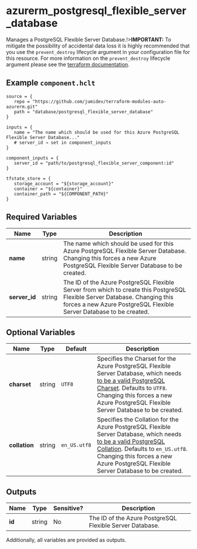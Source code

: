 # azurerm_postgresql_flexible_server_database

Manages a PostgreSQL Flexible Server Database.!>**IMPORTANT:** To mitigate the possibility of accidental data loss it is highly recommended that you use the `prevent_destroy` lifecycle argument in your configuration file for this resource. For more information on the `prevent_destroy` lifecycle argument please see the [terraform documentation](https://developer.hashicorp.com/terraform/tutorials/state/resource-lifecycle#prevent-resource-deletion).

## Example `component.hclt`

```hcl
source = {
   repo = "https://github.com/jumidev/terraform-modules-auto-azurerm.git"   
   path = "database/postgresql_flexible_server_database"   
}

inputs = {
   name = "The name which should be used for this Azure PostgreSQL Flexible Server Database..."   
   # server_id → set in component_inputs
}

component_inputs = {
   server_id = "path/to/postgresql_flexible_server_component:id"   
}

tfstate_store = {
   storage_account = "${storage_account}"   
   container = "${container}"   
   container_path = "${COMPONENT_PATH}"   
}

```

## Required Variables

| Name | Type |  Description |
| ---- | --------- |  ----------- |
| **name** | string |  The name which should be used for this Azure PostgreSQL Flexible Server Database. Changing this forces a new Azure PostgreSQL Flexible Server Database to be created. | 
| **server_id** | string |  The ID of the Azure PostgreSQL Flexible Server from which to create this PostgreSQL Flexible Server Database. Changing this forces a new Azure PostgreSQL Flexible Server Database to be created. | 

## Optional Variables

| Name | Type |  Default  |  Description |
| ---- | --------- |  ----------- | ----------- |
| **charset** | string |  `UTF8`  |  Specifies the Charset for the Azure PostgreSQL Flexible Server Database, which needs [to be a valid PostgreSQL Charset](https://www.postgresql.org/docs/current/static/multibyte.html). Defaults to `UTF8`. Changing this forces a new Azure PostgreSQL Flexible Server Database to be created. | 
| **collation** | string |  `en_US.utf8`  |  Specifies the Collation for the Azure PostgreSQL Flexible Server Database, which needs [to be a valid PostgreSQL Collation](https://www.postgresql.org/docs/current/static/collation.html). Defaults to `en_US.utf8`. Changing this forces a new Azure PostgreSQL Flexible Server Database to be created. | 



## Outputs

| Name | Type | Sensitive? | Description |
| ---- | ---- | --------- | --------- |
| **id** | string | No  | The ID of the Azure PostgreSQL Flexible Server Database. | 

Additionally, all variables are provided as outputs.
